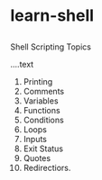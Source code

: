 # learn-shell
##
Shell Scripting Topics

....text
1. Printing
2. Comments
3. Variables
4. Functions
5. Conditions
6. Loops
7. Inputs
8. Exit Status
9. Quotes
10. Redirectiors.